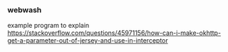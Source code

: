 ### webwash

example program to explain https://stackoverflow.com/questions/45971156/how-can-i-make-okhttp-get-a-parameter-out-of-jersey-and-use-in-interceptor

